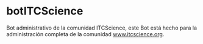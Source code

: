 # botITCScience
Bot administrativo de la comunidad ITCScience, este Bot está hecho para la administración completa de la comunidad www.itcscience.org.
